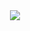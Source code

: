   　<p align="center">![](https://komarev.com/ghpvc/?username=KAITO-V1&label=views&color=5b0c05)</p>

  
